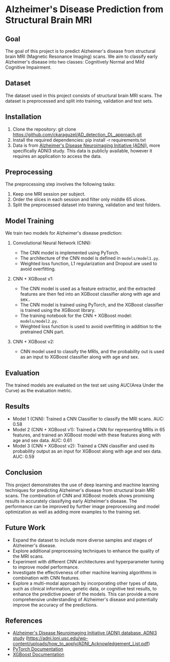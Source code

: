 # Alzheimer's Disease Prediction from Structural Brain MRI

## Goal
The goal of this project is to predict Alzheimer's disease from structural brain MRI (Magnetic Resonance Imaging) scans. We aim to classify early Alzheimer's disease into two classes: Cognitively Normal and Mild Cognitive Impairment.

## Dataset
The dataset used in this project consists of structural brain MRI scans. The dataset is preprocessed and split into training, validation and test sets.

## Installation
1. Clone the repository:
git clone https://github.com/ckaraguzel/AD_detection_DL_approach.git
2. Install the required dependencies: 
pip install -r requirements.txt 
3. Data is from [Alzheimer's Disease Neuroimaging Initiative (ADNI)](https://adni.loni.usc.edu/data-samples/access-data/), more specifically ADNI3 study. This data is publicly available, however it requires an application to access the data. 

## Preprocessing
The preprocessing step involves the following tasks:
1. Keep one MRI session per subject.
2. Order the slices in each session and filter only middle 65 slices.  
3. Split the preprocessed dataset into training, validation and test folders.

## Model Training
We train two models for Alzheimer's disease prediction:
1. Convolutional Neural Network (CNN):
   - The CNN model is implemented using PyTorch.
   - The architecture of the CNN model is defined in `models/model1.py`.
   - Weighted loss function, L1 regularization and Dropout are used to avoid overfitting.

2. CNN + XGBoost v1:
   - The CNN model is used as a feature extractor, and the extracted features are then fed into an XGBoost classifier along with age and sex..
   - The CNN model is trained using PyTorch, and the XGBoost classifier is trained using the XGBoost library.
   - The training notebook for the CNN + XGBoost model: `models/model2.py`.
   - Weighted loss function is used to avoid overfitting in addition to the pretrained CNN part.

3. CNN + XGBoost v2: 
   - CNN model used to classify the MRIs, and the probability out is used as an input to XGBoost classifier along with age and sex. 


## Evaluation
The trained models are evaluated on the test set using AUC(Area Under the Curve) as the evaluation metric.

## Results
- Model 1 (CNN): Trained a CNN Classifier to classify the MRI scans. AUC: 0.58
- Model 2 (CNN + XGBoost v1): Trained a CNN for representing MRIs in 65 features, and trained an XGBoost model with these features along with age and sex data. AUC: 0.61
- Model 3 (CNN + XGBoost v2): Trained a CNN classifier and used its probability output as an input for XGBoost along with age and sex data. AUC: 0.59

## Conclusion
This project demonstrates the use of deep learning and machine learning techniques for predicting Alzheimer's disease from structural brain MRI scans. The combination of CNN and XGBoost models shows promising results in accurately classifying early Alzheimer's disease. The performance can be improved by further image preprocessing and model optimization as well as adding more examples to the training set.

## Future Work
- Expand the dataset to include more diverse samples and stages of Alzheimer's disease.
- Explore additional preprocessing techniques to enhance the quality of the MRI scans.
- Experiment with different CNN architectures and hyperparameter tuning to improve model performance.
- Investigate the effectiveness of other machine learning algorithms in combination with CNN features.
- Explore a multi-modal approach by incorporating other types of data, such as clinical information, genetic data, or cognitive test results, to enhance the predictive power of the models. This can provide a more comprehensive understanding of Alzheimer's disease and potentially improve the accuracy of the predictions.


## References
- [Alzheimer's Disease Neuroimaging Initiative (ADNI) database, ADNI3 study](http://adni.loni.usc.edu/) (https://adni.loni.usc.edu/wp-content/uploads/how_to_apply/ADNI_Acknowledgement_List.pdf)
- [PyTorch Documentation](https://pytorch.org/docs/stable/index.html)
- [XGBoost Documentation](https://xgboost.readthedocs.io/)
